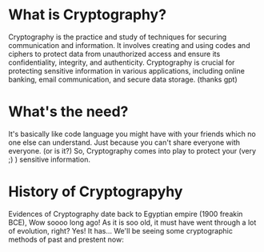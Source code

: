 # What is Cryptography?
Cryptography is the practice and study of techniques for securing communication and information. It involves creating and using codes and ciphers to protect data from unauthorized access and ensure its confidentiality, integrity, and authenticity.
Cryptography is crucial for protecting sensitive information in various applications, including online banking, email communication, and secure data storage. (thanks gpt)

# What's the need?
It's basically like code language you might have with your friends which no one else can understand.
Just because you can't share everyone with everyone. (or is it?)
So, Cryptography comes into play to protect your (very ;) ) sensitive information.

# History of Cryptograpyhy
Evidences of Cryptography date back to Egyptian empire (1900 freakin BCE), Wow soooo long ago!
As it is soo old, it must have went through a lot of evolution, right?
Yes! It has...
We'll be seeing some cryptographic methods of past and prestent now:
